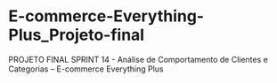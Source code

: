 # E-commerce-Everything-Plus_Projeto-final
PROJETO FINAL SPRINT 14 - Análise de Comportamento de Clientes e Categorias – E-commerce Everything Plus
